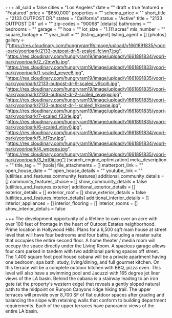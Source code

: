 +++
all_sold = false
cities = "Los Angeles"
date = ""
draft = true
featured = "Featured"
price = "$650,000"
properties = ""
schema_price = ""
short_title = "2133 OUTPOST DR."
states = "California"
status = "Active"
title = "2133 OUTPOST DR"
url = ""
zip-codes = "90068"
[details]
bathrooms = ""
bedrooms = ""
garage = ""
hoa = ""
lot_size = "1.111 acres"
mls_number = ""
square_footage = ""
year_built = ""
[listing_agent]
listing_agent = []
[photos]
gallery = ["https://res.cloudinary.com/hungryram19/image/upload/v1661891835/yoori-park/yooripark/2133-outpost-dr-5-scaled_fclwn7.jpg", "https://res.cloudinary.com/hungryram19/image/upload/v1661891834/yoori-park/yooripark/2_r2mw1u.jpg", "https://res.cloudinary.com/hungryram19/image/upload/v1661891833/yoori-park/yooripark/1-scaled_xeyee8.jpg", "https://res.cloudinary.com/hungryram19/image/upload/v1661891835/yoori-park/yooripark/2133-outpost-dr-9-scaled_v9coih.jpg", "https://res.cloudinary.com/hungryram19/image/upload/v1661891835/yoori-park/yooripark/2133-outpost-dr-2-scaled_ovwigw.jpg", "https://res.cloudinary.com/hungryram19/image/upload/v1661891835/yoori-park/yooripark/2133-outpost-dr-1-scaled_hkoeqe.jpg", "https://res.cloudinary.com/hungryram19/image/upload/v1661891835/yoori-park/yooripark/7-scaled_f33rie.jpg", "https://res.cloudinary.com/hungryram19/image/upload/v1661891835/yoori-park/yooripark/6-scaled_ytixv0.jpg", "https://res.cloudinary.com/hungryram19/image/upload/v1661891834/yoori-park/yooripark/5_itf7qw.jpg", "https://res.cloudinary.com/hungryram19/image/upload/v1661891834/yoori-park/yooripark/4_wqceea.jpg", "https://res.cloudinary.com/hungryram19/image/upload/v1661891835/yoori-park/yooripark/3_hrt0ii.jpg"]
[search_engine_optimization]
meta_description = ""
title_tag = ""
[tools]
file_attachments = []
matterport_link = ""
open_house_date = ""
open_house_details = ""
youtube_link = ""
[utilities_and_features.community_features]
additional_community_details = []
community_features_choice = []
show_community_details = false
[utilities_and_features.exterior]
additional_exterior_details = []
exterior_details = []
exterior_roof = []
show_exterior_details = false
[utilities_and_features.interior_details]
additional_interior_details = []
interior_appliances = []
interior_flooring = []
interior_rooms = []
show_interior_details = false

+++
The development opportunity of a lifetime to own over an acre with over 100 feet of frontage in the heart of Outpost Estates neighborhood. Prime location in Hollywood Hills. Plans for a 6,500 sqft main house at street level that will have four bedrooms and four baths, including a master suite that occupies the entire second floor. A home theater / media room will occupy the space directly under the Living Room. A spacious garage allows four cars parked in tandem with two additional parking spaces off street. The 1,400 square foot pool house cabana will be a private apartment having one bedroom, spa bath, study, living/dining, and full gourmet kitchen. On this terrace will be a complete outdoor kitchen with BBQ, pizza oven. This level will also have a swimming pool and Jacuzzi with 165 degree jet liner views of the LA basin. Behind the cabana is a stairway leading to an iron gate (at the property's western edge) that reveals a gently sloped natural path to the midpoint on Runyon Canyons ridge hiking trail. The upper terraces will provide over 8,700 SF of flat outdoor spaces after grading and balancing the slope with retaining walls that conform to building department requirements. Each of the upper terraces have panoramic views of the entire LA basin.
